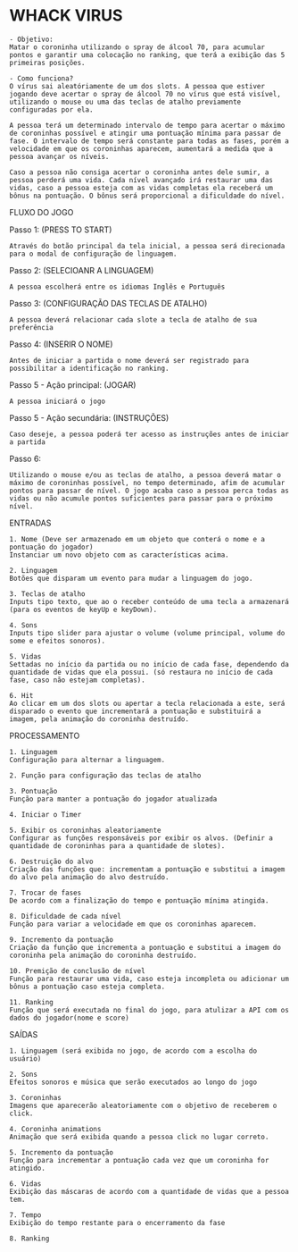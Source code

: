 # WHACK VIRUS
    - Objetivo:
    Matar o coroninha utilizando o spray de álcool 70, para acumular pontos e garantir uma colocação no ranking, que terá a exibição das 5 primeiras posições.

    - Como funciona?
    O vírus sai aleatóriamente de um dos slots. A pessoa que estiver jogando deve acertar o spray de álcool 70 no vírus que está visível, utilizando o mouse ou uma das teclas de atalho previamente configuradas por ela.

    A pessoa terá um determinado intervalo de tempo para acertar o máximo de coroninhas possível e atingir uma pontuação mínima para passar de fase. O intervalo de tempo será constante para todas as fases, porém a velocidade em que os coroninhas aparecem, aumentará a medida que a pessoa avançar os níveis.

    Caso a pessoa não consiga acertar o coroninha antes dele sumir, a pessoa perderá uma vida. Cada nível avançado irá restaurar uma das vidas, caso a pessoa esteja com as vidas completas ela receberá um bônus na pontuação. O bônus será proporcional a dificuldade do nível.

    
FLUXO DO JOGO

Passo 1: (PRESS TO START)

    Através do botão principal da tela inicial, a pessoa será direcionada para o modal de configuração de linguagem.

Passo 2: (SELECIOANR A LINGUAGEM)

    A pessoa escolherá entre os idiomas Inglês e Português

Passo 3: (CONFIGURAÇÃO DAS TECLAS DE ATALHO)

    A pessoa deverá relacionar cada slote a tecla de atalho de sua preferência
    
Passo 4: (INSERIR O NOME)

    Antes de iniciar a partida o nome deverá ser registrado para possibilitar a identificação no ranking.

Passo 5 - Ação principal: (JOGAR)

    A pessoa iniciará o jogo

Passo 5 - Ação secundária: (INSTRUÇÕES)

    Caso deseje, a pessoa poderá ter acesso as instruções antes de iniciar a partida

Passo 6:

    Utilizando o mouse e/ou as teclas de atalho, a pessoa deverá matar o máximo de coroninhas possível, no tempo determinado, afim de acumular pontos para passar de nível. O jogo acaba caso a pessoa perca todas as vidas ou não acumule pontos suficientes para passar para o próximo nível.

ENTRADAS

    1. Nome (Deve ser armazenado em um objeto que conterá o nome e a pontuação do jogador)
    Instanciar um novo objeto com as características acima.

    2. Linguagem
    Botões que disparam um evento para mudar a linguagem do jogo.

    3. Teclas de atalho
    Inputs tipo texto, que ao o receber conteúdo de uma tecla a armazenará (para os eventos de keyUp e keyDown).

    4. Sons
    Inputs tipo slider para ajustar o volume (volume principal, volume do some e efeitos sonoros).

    5. Vidas
    Settadas no início da partida ou no início de cada fase, dependendo da quantidade de vidas que ela possui. (só restaura no início de cada fase, caso não estejam completas).

    6. Hit
    Ao clicar em um dos slots ou apertar a tecla relacionada a este, será disparado o evento que incrementará a pontuação e substituirá a imagem, pela animação do coroninha destruído.

PROCESSAMENTO

    1. Linguagem
    Configuração para alternar a linguagem.

    2. Função para configuração das teclas de atalho

    3. Pontuação
    Função para manter a pontuação do jogador atualizada

    4. Iniciar o Timer

    5. Exibir os coroninhas aleatoriamente
    Configurar as funções responsáveis por exibir os alvos. (Definir a quantidade de coroninhas para a quantidade de slotes).

    6. Destruição do alvo
    Criação das funções que: incrementam a pontuação e substitui a imagem do alvo pela animação do alvo destruído.

    7. Trocar de fases
    De acordo com a finalização do tempo e pontuação mínima atingida.

    8. Dificuldade de cada nível
    Função para variar a velocidade em que os coroninhas aparecem.

    9. Incremento da pontuação
    Criação da função que incrementa a pontuação e substitui a imagem do coroninha pela animação do coroninha destruído.

    10. Premição de conclusão de nível
    Função para restaurar uma vida, caso esteja incompleta ou adicionar um bônus a pontuação caso esteja completa.
    
    11. Ranking
    Função que será executada no final do jogo, para atulizar a API com os dados do jogador(nome e score)


SAÍDAS

    1. Linguagem (será exibida no jogo, de acordo com a escolha do usuário)
    
    2. Sons
    Efeitos sonoros e música que serão executados ao longo do jogo

    3. Coroninhas
    Imagens que aparecerão aleatoriamente com o objetivo de receberem o click.

    4. Coroninha animations
    Animação que será exibida quando a pessoa click no lugar correto.

    5. Incremento da pontuação
    Função para incrementar a pontuação cada vez que um coroninha for atingido.

    6. Vidas
    Exibição das máscaras de acordo com a quantidade de vidas que a pessoa tem.

    7. Tempo
    Exibição do tempo restante para o encerramento da fase

    8. Ranking